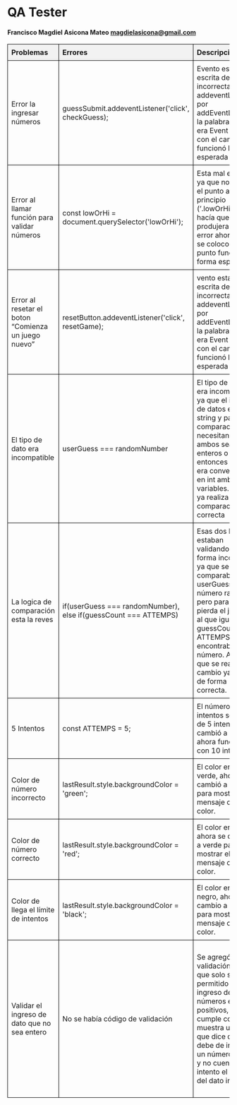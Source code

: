 <style>
    table {
        border-collapse: collapse;
        width: 100%;
    }
    
    th, td {
        border: 1px solid black;
        padding: 8px;
        text-align: left;
    }
    
    th {
        background-color: #f2f2f2; /* Color de fondo para encabezados */
    }
    
    .column-color {
        background-color: #ffd700; /* Color de fondo para la columna específica */
    }
</style>
# QA Tester
#### Francisco Magdiel Asicona Mateo magdielasicona@gmail.com

| Problemas | Errores | Descripción | Solución | Descripción | Línea |
| --- | --- | --- | --- | --- | --- |
| Error la ingresar números | guessSubmit.addeventListener('click', checkGuess); | Evento estaba escrita de forma incorrecta, addeventListener por addEventListener, la palabra evento era Event ahora con el cambió funcionó la forma esperada | guessSubmit.addEventListener('click', checkGuess); | Se cambió event por Event | 94 |
| Error al llamar función para validar números | const lowOrHi = document.querySelector('lowOrHi'); | Esta mal escrita ya que no llevaba el punto al principio (’.lowOrHi’), eso hacía que se produjera un error ahora que se coloco el punto funcionó la forma esperada | const lowOrHi = document.querySelector('.lowOrHi'); | Se coloco el punto (’.lowOrHi’) | 49 |
| Error al resetar el boton “Comienza un juego nuevo” | resetButton.addeventListener('click', resetGame); | vento estaba escrita de forma incorrecta, addeventListener por addEventListener, la palabra evento era Event ahora con el cambió funcionó la forma esperada | resetButton.addEventListener('click', resetGame); | Se cambió event por Event | 94 |
| El tipo de dato era incompatible | userGuess === randomNumber | El tipo de datos era incompatible ya que el ingreso de datos es en string y para la comparación se necesitan que ambos sean de enteros o string, entonces lo mejor era convertirlos en int ambas variables. Ahora ya realiza la comparación correcta | parseInt(userGuess) === parseInt(randomNumber) | Ambas variables se casteo a int | 72 |
| La logica de comparación esta la reves | if(userGuess === randomNumber), else if(guessCount === ATTEMPS)  | Esas dos líneas estaban validando pero de forma incorrecta, ya que se comparaba el userGuess con el número random pero para cuando pierda el jugador, al que igual que guessCount con ATTEMPS cuando encontraba el número. Ahora que se realizó el cambio ya valida de forma correcta. | if(guessCount === ATTEMPS), else if (userGuess === randomNumber) | Se cambió el orden de las validaciones y se agrego la lógica correcta | 67, 72 |
| 5 Intentos | const ATTEMPS = 5; | El número de intentos solo era de 5 intentos, se cambió a 10, ahora funciona con 10 intentos. | const ATTEMPS = 10; | Se cambió el número de intentos a 10 | 46 |
| Color de número incorrecto | lastResult.style.backgroundColor = 'green'; | El color era verde, ahora se cambió a negro para mostrar el mensaje con ese color. | lastResult.style.backgroundColor = 'black'; | Se cambió el color para desplegar el mensaje de forma correcta | 78 |
| Color de número correcto | lastResult.style.backgroundColor = 'red'; | El color era rojo, ahora se cambió a verde para mostrar el mensaje con ese color. | lastResult.style.backgroundColor = 'green'; | Se cambió el color para desplegar el mensaje de forma correcta | 74 |
| Color de llega el límite de intentos | lastResult.style.backgroundColor = 'black'; | El color era negro, ahora se cambio a rojo para mostrar el mensaje con ese color. | astResult.style.backgroundColor = 'red'; | Se cambió el color para desplegar el mensaje de forma correcta | 69 |
| Validar el ingreso de dato que no sea entero | No se había código de validación | Se agregó una validación para que solo sea permitido el ingreso de números enteros positivos, si no cumple con eso muestra un alert que dice que se debe de ingresar un número válido y no cuenta como intento el ingreso del dato inválido | (!isNaN(userGuess) && userGuess != "" && /^\d+$/.test(userGuess) | Se agregó una validación donde se valido el ingreso de un numero entero con isNan, que no sea “ “, y se agrego una expresión regular para validar que sean dígitos también. | 60 |